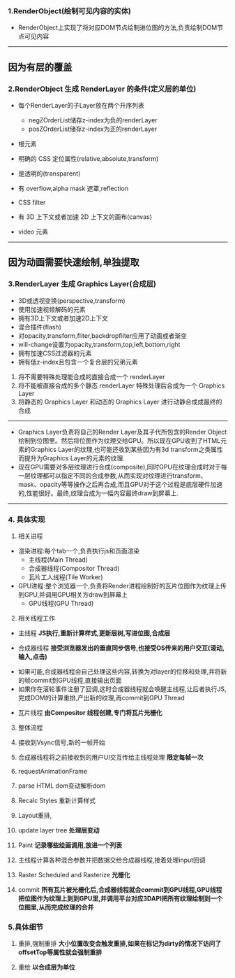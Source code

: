### 1.RenderObject(绘制可见内容的实体)
- RenderObject上实现了将对应DOM节点绘制进位图的方法,负责绘制DOM节点可见内容
---
 因为有层的覆盖
---

### 2.RenderObject 生成 RenderLayer 的条件(定义层的单位)
- 每个RenderLayer的子Layer放在两个升序列表
  + negZOrderList储存z-index为负的renderLayer
  + posZOrderList储存z-index为正的renderLayer

- 根元素
- 明确的 CSS 定位属性(relative,absolute,transform)
- 是透明的(transparent)
- 有 overflow,alpha mask 遮罩,reflection
- CSS filter
- 有 3D 上下文或者加速 2D 上下文的画布(canvas)
- video 元素
---
 因为动画需要快速绘制,单独提取
---
### 3.RenderLayer 生成 Graphics Layer(合成层)

- 3D或透视变换(perspective,transform)
- 使用加速视频解码的元素
- 拥有3D上下文或者加速2D上下文
- 混合插件(flash)
- 对opacity,transform,fliter,backdropfilter应用了动画或者渐变
- will-change设置为opacity,transform,top,left,bottom,right
- 拥有加速CSS过滤器的元素
- 拥有低z-index且包含一个复合层的兄弟元素


1. 将不需要特殊处理能合成的直接合成一个 renderLayer
2. 将不能被直接合成的多个静态 renderLayer 特殊处理后合成为一个 Graphics Layer
3. 将静态的 Graphics Layer 和动态的 Graphics Layer 进行动静合成成最终的合成

---
- Graphics Layer负责将自己的Render Layer及其子代所包含的Render Object绘制到位图里。然后将位图作为纹理交给GPU。所以现在GPU收到了HTML元素的Graphics Layer的纹理,也可能还收到某些因为有3d transform之类属性而提升为Graphics Layer的元素的纹理.
- 现在GPU需要对多层纹理进行合成(composite),同时GPU在纹理合成时对于每一层纹理都可以指定不同的合成参数,从而实现对纹理进行transform、mask、opacity等等操作之后再合成,而且GPU对于这个过程是底层硬件加速的,性能很好。最终,纹理合成为一幅内容最终draw到屏幕上.

---
### 4. 具体实现
1. 相关进程
- 渲染进程:每个tab一个,负责执行js和页面渲染
  + 主线程(Main Thread)
  + 合成器线程(Compositor Thread)
  + 瓦片工人线程(Tile Worker)
- GPU进程:整个浏览器一个,负责将Render进程绘制好的瓦片位图作为纹理上传到GPU,并调用GPU相关方draw到屏幕上
  + GPU线程(GPU Thread)

2. 相关线程工作
- 主线程
**JS执行,重新计算样式,更新层树,写进位图,合成层**

- 合成器线程
**接受浏览器发出的垂直同步信号,也接受OS传来的用户交互(滚动,输入,点击)**
+ 如果可能,合成器线程会自己处理这些内容,转换为对layer的位移和处理,并将新的帧commit到GPU线程,直接输出页面
+ 如果你在滚轮事件注册了回调,这时合成器线程就会唤醒主线程,让后者执行JS,完成DOM的计算重排,产出新的纹理,再commit到GPU Thread

- 瓦片线程
**由Compositor 线程创建,专门将瓦片光栅化**

3. 整体流程

1. 接收到Vsync信号,新的一帧开始

2. 合成器线程将之前接收到的用户UI交互传给主线程处理
**限定每帧一次**
3. requestAnimationFrame

4. parse HTML dom变动解析dom

5. Recalc Styles 重新计算样式

6. Layout重排,

7. update layer tree
**处理层变动**

8. Paint 
**记录哪些绘画调用,放进一个列表**

9. 主线程计算各种混合参数并把数据交给合成器线程,接着处理input回调

10. Raster Scheduled and Rasterize 
**光栅化**

11. commit
**所有瓦片被光栅化后,合成器线程就会commit到GPU线程,GPU线程把位图作为纹理上到到GPU里,并调用平台对应3DAPI把所有纹理绘制到一个位图里,从而完成纹理的合并**


### 5.具体细节
1. 重排,强制重排
**大小位置改变会触发重排,如果在标记为dirty的情况下访问了offsetTop等属性就会强制重排**

2. 重绘
**以合成层为单位**
  
